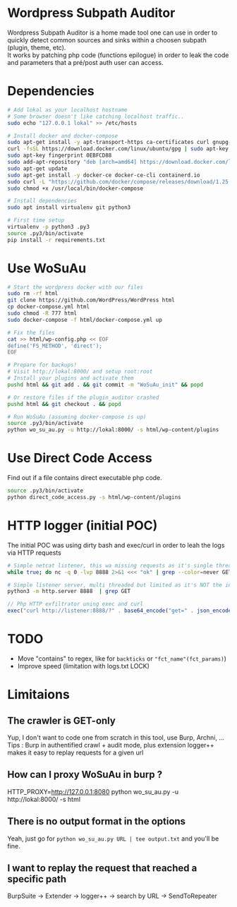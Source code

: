 # Wordpress Subpath Auditor

Wordpress Subpath Auditor is a home made tool one can use in order to quickly detect common sources and sinks within a choosen subpath (plugin, theme, etc). \
It works by patching php code (functions epilogue) in order to leak the code and parameters that a pré/post auth user can access. 


# Dependencies

```bash
# Add lokal as your localhost hostname
# Some browser doesn't like catching localhost traffic..
sudo echo "127.0.0.1 lokal" >> /etc/hosts

# Install docker and docker-compose
sudo apt-get install -y apt-transport-https ca-certificates curl gnupg-agent software-properties-common
curl -fsSL https://download.docker.com/linux/ubuntu/gpg | sudo apt-key add -
sudo apt-key fingerprint 0EBFCD88
sudo add-apt-repository "deb [arch=amd64] https://download.docker.com/linux/ubuntu disco stable"
sudo apt-get update
sudo apt-get install -y docker-ce docker-ce-cli containerd.io
sudo curl -L "https://github.com/docker/compose/releases/download/1.25.0/docker-compose-Linux-x86_64" -o /usr/local/bin/docker-compose
sudo chmod +x /usr/local/bin/docker-compose

# Install dependencies
sudo apt install virtualenv git python3

# First time setup
virtualenv -p python3 .py3
source .py3/bin/activate
pip install -r requirements.txt
```


# Use WoSuAu

```bash
# Start the wordpress docker with our files
sudo rm -rf html
git clone https://github.com/WordPress/WordPress html
cp docker-compose.yml html
sudo chmod -R 777 html
sudo docker-compose -f html/docker-compose.yml up

# Fix the files
cat >> html/wp-config.php << EOF
define('FS_METHOD', 'direct');
EOF

# Prepare for backups!
# Visit http://lokal:8000/ and setup root:root
# Install your plugins and activate them
pushd html && git add . && git commit -m "WoSuAu_init" && popd

# Or restore files if the plugin_auditor crashed
pushd html && git checkout . && popd

# Run WoSuAu (assuming docker-compose is up)
source .py3/bin/activate
python wo_su_au.py -u http://lokal:8000/ -s html/wp-content/plugins
```

# Use Direct Code Access

Find out if a file contains direct executable php code. 

```bash
source .py3/bin/activate
python direct_code_access.py -s html/wp-content/plugins
```


# HTTP logger (initial POC)

The initial POC was using dirty bash and exec/curl in order to leah the logs via HTTP requests

```bash
# Simple netcat listener, this wa missing requests as it's single threaded
while true; do nc -q 0 -lvp 8888 2>&1 <<< "ok" | grep --color=never GET | cut -d" " -f 2 | cut -c 3- | base64 -d && echo ; done

# Simple listener server, multi threaded but limited as it's NOT the intended purpose of http.server
python3 -m http.server 8888  | grep GET
```

```php
// Php HTTP exfiltrator uning exec and curl
exec("curl http://listener:8888/?" . base64_encode("get=" . json_encode($_GET)));
```


# TODO

- Move "contains" to regex, like for `backticks` or `"fct_name"(fct_params)`)
- Improve speed (limitation with logs.txt LOCK)

# Limitaions

## The crawler is GET-only

Yup, I don't want to code one from scratch in this tool, use Burp, Archni, ... \
Tips : Burp in authentified crawl + audit mode, plus extension logger++ makes it easy to replay requests for a given url 

## How can I proxy WoSuAu in burp ? 

HTTP_PROXY=http://127.0.0.1:8080 python wo_su_au.py -u http://lokal:8000/ -s html

## There is no output format in the options

Yeah, just go for `python wo_su_au.py URL | tee output.txt` and you'll be fine. 

## I want to replay the request that reached a specific path

BurpSuite -> Extender -> logger++ -> search by URL -> SendToRepeater




